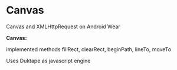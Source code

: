 # Canvas

Canvas and XMLHttpRequest on Android Wear

<b>Canvas:</b>

implemented methods fillRect, clearRect, beginPath, lineTo, moveTo


Uses Duktape as javascript engine
